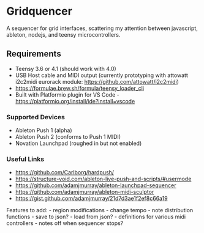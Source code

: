 Gridquencer
===========

A sequencer for grid interfaces, scattering my attention between javascript, ableton, nodejs, and teensy microcontrollers. 

## Requirements

- Teensy 3.6 or 4.1 (should work with 4.0)
- USB Host cable and MIDI output (currently prototyping with attowatt i2c2midi eurorack module: https://github.com/attowatt/i2c2midi)
- https://formulae.brew.sh/formula/teensy_loader_cli
- Built with Platformio plugin for VS Code - https://platformio.org/install/ide?install=vscode

### Supported Devices

- Ableton Push 1 (alpha)
- Ableton Push 2 (conforms to Push 1 MIDI)
- Novation Launchpad (roughed in but not enabled)

### Useful Links

- https://github.com/Carlborg/hardpush/
- https://structure-void.com/ableton-live-push-and-scripts/#usermode
- https://github.com/adamjmurray/ableton-launchpad-sequencer
- https://github.com/adamjmurray/ableton-midi-sculptor
- https://gist.github.com/adamjmurray/21d7d3ae1f2ef8c66a19

Features to add:
    - region modifications
    - change tempo
    - note distribution functions 
    - save to json?
    - load from json?
    - definitions for various midi controllers
    - notes off when sequencer stops? 
